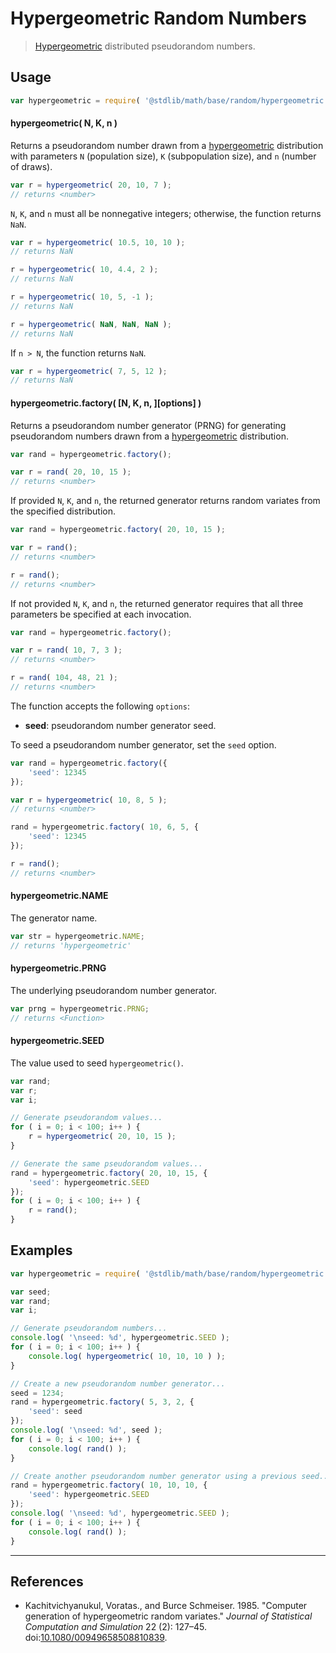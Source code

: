 # Hypergeometric Random Numbers

> [Hypergeometric][hypergeometric] distributed pseudorandom numbers.


<section class="usage">

## Usage

``` javascript
var hypergeometric = require( '@stdlib/math/base/random/hypergeometric' );
```

#### hypergeometric( N, K, n )

Returns a pseudorandom number drawn from a [hypergeometric][hypergeometric] distribution with parameters `N` (population size), `K` (subpopulation size), and `n` (number of draws).

``` javascript
var r = hypergeometric( 20, 10, 7 );
// returns <number>
```

`N`, `K`, and `n` must all be nonnegative integers; otherwise, the function returns `NaN`. 

``` javascript
var r = hypergeometric( 10.5, 10, 10 );
// returns NaN

r = hypergeometric( 10, 4.4, 2 );
// returns NaN

r = hypergeometric( 10, 5, -1 );
// returns NaN

r = hypergeometric( NaN, NaN, NaN );
// returns NaN
```

If `n > N`, the function returns `NaN`.

``` javascript
var r = hypergeometric( 7, 5, 12 );
// returns NaN
```

#### hypergeometric.factory( \[N, K, n, \]\[options\] )

Returns a pseudorandom number generator (PRNG) for generating pseudorandom numbers drawn from a [hypergeometric][hypergeometric] distribution.

``` javascript
var rand = hypergeometric.factory();

var r = rand( 20, 10, 15 );
// returns <number>
```

If provided `N`, `K`, and `n`, the returned generator returns random variates from the specified distribution.

``` javascript
var rand = hypergeometric.factory( 20, 10, 15 );

var r = rand();
// returns <number>

r = rand();
// returns <number>
```

If not provided `N`, `K`, and `n`, the returned generator requires that all three parameters be specified at each invocation.

``` javascript
var rand = hypergeometric.factory();

var r = rand( 10, 7, 3 );
// returns <number>

r = rand( 104, 48, 21 );
// returns <number>
```

The function accepts the following `options`:

* __seed__: pseudorandom number generator seed.

To seed a pseudorandom number generator, set the `seed` option.

``` javascript
var rand = hypergeometric.factory({
    'seed': 12345
});

var r = hypergeometric( 10, 8, 5 );
// returns <number>

rand = hypergeometric.factory( 10, 6, 5, {
    'seed': 12345
});

r = rand();
// returns <number>
```

#### hypergeometric.NAME

The generator name.

``` javascript
var str = hypergeometric.NAME;
// returns 'hypergeometric'
```

#### hypergeometric.PRNG

The underlying pseudorandom number generator.

``` javascript
var prng = hypergeometric.PRNG;
// returns <Function>
```

#### hypergeometric.SEED

The value used to seed `hypergeometric()`.

``` javascript
var rand;
var r;
var i;

// Generate pseudorandom values...
for ( i = 0; i < 100; i++ ) {
    r = hypergeometric( 20, 10, 15 );
}

// Generate the same pseudorandom values...
rand = hypergeometric.factory( 20, 10, 15, {
    'seed': hypergeometric.SEED
});
for ( i = 0; i < 100; i++ ) {
    r = rand();
}
```

</section>

<!-- /.usage -->


<section class="examples">

## Examples

``` javascript
var hypergeometric = require( '@stdlib/math/base/random/hypergeometric' );

var seed;
var rand;
var i;

// Generate pseudorandom numbers...
console.log( '\nseed: %d', hypergeometric.SEED );
for ( i = 0; i < 100; i++ ) {
    console.log( hypergeometric( 10, 10, 10 ) );
}

// Create a new pseudorandom number generator...
seed = 1234;
rand = hypergeometric.factory( 5, 3, 2, {
    'seed': seed
});
console.log( '\nseed: %d', seed );
for ( i = 0; i < 100; i++ ) {
    console.log( rand() );
}

// Create another pseudorandom number generator using a previous seed...
rand = hypergeometric.factory( 10, 10, 10, {
    'seed': hypergeometric.SEED
});
console.log( '\nseed: %d', hypergeometric.SEED );
for ( i = 0; i < 100; i++ ) {
    console.log( rand() );
}
```

</section>

<!-- /.examples -->


---

<section class="references">

## References

* Kachitvichyanukul, Voratas., and Burce Schmeiser. 1985. "Computer generation of hypergeometric random variates." *Journal of Statistical Computation and Simulation* 22 (2): 127–45. doi:[10.1080/00949658508810839][@kachitvichyanukul:1985].

</section>

<!-- /.references -->


<section class="links">

[hypergeometric]: https://en.wikipedia.org/wiki/Hypergeometric_distribution

[@kachitvichyanukul:1985]: http://dx.doi.org/10.1080/00949658508810839

</section>

<!-- /.links -->

